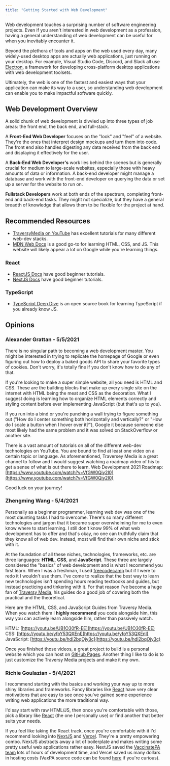 ```yaml
---
title: "Getting Started with Web Development"
---
```


Web development touches a surprising number of software engineering projects. Even if you aren't interested in web development as a profession, having a general understanding of web development can be useful for when you inevitably encounter it.

Beyond the plethora of tools and apps on the web used every day, many widely-used desktop apps are actually web applications, just running on your desktop. For example, Visual Studio Code, Discord, and Slack all use [Electron](https://www.electronjs.org/), a framework for developing cross-platform desktop applications with web development toolsets.

Ultimately, the web is one of the fastest and easiest ways that your application can make its way to a user, so understanding web development can enable you to make impactful software quickly.

## Web Development Overview

A solid chunk of web development is divvied up into three types of job areas: the front end, the back end, and full-stack.

A **Front-End Web Developer** focuses on the "look" and "feel" of a website. They're the ones that interpret design mockups and turn them into code. The front end also handles digesting any data received from the back end and displaying it effectively for the user.

A **Back-End Web Developer's** work lies behind the scenes but is generally crucial for medium to large-scale websites, especially those with heavy amounts of data or information. A back-end developer might manage a database and work with the front-end developer on querying the data or set up a server for the website to run on.

**Fullstack Developers** work at both ends of the spectrum, completing front-end and back-end tasks. They might not specialize, but they have a general breadth of knowledge that allows them to be flexible for the project at hand.

## Recommended Resources
* [TraversyMedia on YouTube](https://www.youtube.com/c/TraversyMedia) has excellent tutorials for many different web-dev stacks.
* [MDN Web Docs](https://developer.mozilla.org/en-US/docs/Learn) is a good go-to for learning HTML, CSS, and JS. This website will likely appear a lot on Google while you're learning things.

### React
* [ReactJS Docs](https://reactjs.org/tutorial/tutorial.html) have good beginner tutorials.
* [NextJS Docs](https://nextjs.org/learn/basics/create-nextjs-app) have good beginner tutorials.

### TypeScript
* [TypeScript Deep Dive](https://basarat.gitbook.io/typescript/) is an open source book for learning TypeScript if you already know JS.

## Opinions
### Alexander Grattan - 5/5/2021
There is no singular path to becoming a web development master. You might be interested in trying to replicate the homepage of Google or even figuring out how to deploy a baked goods API to share your favorite types of cookies. Don't worry, it's totally fine if you don't know how to do any of that.

If you're looking to make a super simple website, all you need is HTML and CSS. These are the building blocks that make up every single site on the internet with HTML being the meat and CSS as the decoration. What I suggest doing is learning how to organize HTML elements correctly and styling content before ever implementing JavaScript (but that's up to you).

If you run into a bind or you're punching a wall trying to figure something out ("How do I center something both horizontally and vertically?" or "How do I scale a button when I hover over it?"), Google it because someone else most likely had the same problem and it was solved on StackOverflow or another site.

There is a vast amount of tutorials on all of the different web-dev technologies on YouTube. You are bound to find at least one video on a certain topic or language.
As aforementioned, Traversey Media is a great channel to follow and I would suggest watching a roadmap video of his to get a sense of what is out there to learn.
Web Development 2021 Roadmap: [https://www.youtube.com/watch?v=VfGW0Qiy2I0](https://www.youtube.com/watch?v=VfGW0Qiy2I0)

Good luck on your journey!

### Zhengming Wang - 5/4/2021
Personally as a beginner programmer, learning web dev was one of the most daunting tasks I had to overcome. There's so many different technologies and jargon that it became super overwhelming for me to even know where to start learning. I still don't know 99% of what web development has to offer and that's okay, no one can truthfully claim that they know all of web dev. Instead, most will find their own niche and stick with it. 

At the foundation of all these niches, technologies, frameworks, etc. are three languages: **HTML**, **CSS**, and **JavaScript**. These three are largely considered the "basics" of web development and is what I recommend you first learn. When I was a freshman, I used [freecodecamp](https://www.freecodecamp.org/) but if I were to redo it I wouldn't use them. I've come to realize that the best way to learn new technologies isn't spending hours reading textbooks and guides, but instead practicing and tinkering with it. For that reason I've become a huge fan of [Traversy Media](https://www.youtube.com/user/TechGuyWeb), his guides do a good job of covering both the practical and the theoretical.  

Here are the HTML, CSS, and JavaScript Guides from Traversy Media. When you watch them I **highly recommend** you code alongside him, this way you can actively learn alongside him, rather than passively watch.

HTML: [https://youtu.be/UB1O30fR-EE](https://youtu.be/UB1O30fR-EE)
CSS: [https://youtu.be/yfoY53QXEnI](https://youtu.be/yfoY53QXEnI)
JavaScript: [https://youtu.be/hdI2bqOjy3c](https://youtu.be/hdI2bqOjy3c)

Once you finished those videos, a great project to build is a personal website which you can host on [GitHub Pages](https://pages.github.com/). Another thing I like to do is to just customize the Traversy Media projects and make it my own.  

### Richie Goulazian - 5/4/2021
I recommend starting with the basics and working your way up to more shiny libraries and frameworks. Fancy libraries like [React](https://reactjs.org/) have very clear motivations that are easy to see once you've gained some experience writing web applications the more traditional way. 

I'd say start with raw HTML/JS, then once you're comfortable with those, pick a library like [React](https://reactjs.org/) (the one I personally use) or find another that better suits your needs.

If you feel like taking the React track, once you're comfortable with it I'd recommend looking into [NextJS](https://nextjs.org/) and [Vercel](https://vercel.com/). They're a pretty empowering combo. NextJS abstracts away a lot of boilerplate and makes writing some pretty useful web applications rather easy. NextJS saved the [VaccinatePA team](https://www.cs.pitt.edu/news/2021-cs-students-create-vaccinatepa-org) lots of hours of development time, and Vercel saved us many dollars in hosting costs (VaxPA source code can be found [here](https://github.com/VaccinatePA/Vaccinate-PA) if you're curious).

